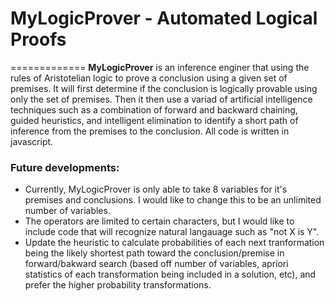 # MyLogicProver - Automated Logical Proofs #
=============
**MyLogicProver** is an inference enginer that using the rules of Aristotelian logic to prove a conclusion using a given set of premises. It will first determine if the conclusion is logically provable using only the set of premises. Then it then use a variad of artificial intelligence techniques such as a combination of forward and backward chaining, guided heuristics, and intelligent elimination to identify a short path of inference from the premises to the conclusion. All code is written in javascript.

### Future developments: ###
* Currently, MyLogicProver is only able to take 8 variables for it's premises and conclusions. I would like to change this to be an unlimited number of variables. 
* The operators are limited to certain characters, but I would like to include code that will recognize natural langauage such as "not X is Y".
* Update the heuristic to calculate probabilities of each next tranformation being the likely shortest path toward the conclusion/premise in forward/bakward search (based off number of variables, apriori statistics of each transformation being included in a solution, etc), and prefer the higher probability transformations.